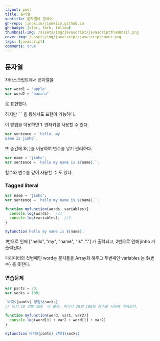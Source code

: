 ```yaml
---
layout: post
title: 문자열
subtitle: 문자열에 관하여
gh-repo: jinokiim/jinokiim.github.io
gh-badge: [star, fork, follow]
thumbnail-img: /assets/img/javascript/javascriptthumbnail.png
cover-img: /assets/img/javascript/javascriptcover.png
tags: [javascript]
comments: true
---
```



## 문자열

자바스크립트에서 문자열을 

```javascript
var word1 = 'apple'
var word2 = "banana"
```

로 표현했다.

하지만 *\` \`* 을 통해서도 표현이 가능하다.

이 방법을 이용하면 1. 엔터키를 사용할 수 있다.
```javascript
var sentence = `hello, my
name is jinho`;
```

또 중간에 ${  }를 이용하여 변수를 넣기 편리하다.

```javascript
var name = 'jinho';
var sentence = `hello my name is ${name}.`;
```

함수와 변수를 같이 사용할 수 도 있다.
### Tagged literal

```javascript
var name = 'jinho';
var sentence = `hello my name is ${name}.`;

function myfunction(words, variables){
  console.log(words);  //1
  console.log(variables);  //2
}

myfunction`hello my name is ${name}.`

```
1번으로 인해 ["hello", "my", "name", "is", "."] 가 출력되고,
2번으로 인해 jinho 가 출력된다.

파라미터의 첫번째인 word는 문자들을 Array화 해주고
두번째인 variables 는 ${변수} 를 뜻한다.



### 연습문제

```javascript
var pants = 20;
var socks = 100;

`바지${pants} 양말${socks}`
// 바지 20 양발 100  이 출력. 여기서 20과 100을 함수를 사용해 바꿔보자.

function myfunction(word, var1, var2){
  console.log(word[0] + var2 + word[1] + var2)
}

myfunction`바지${pants} 양말${socks}`
```

```javascript

```
